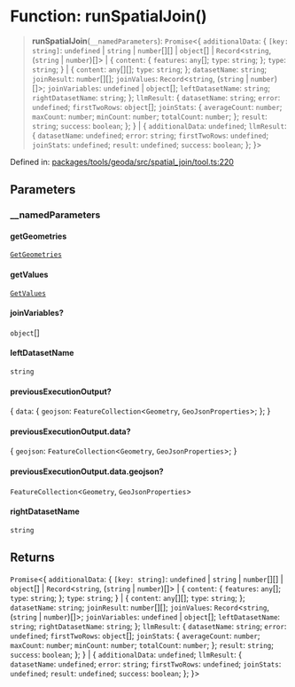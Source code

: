 # Function: runSpatialJoin()

> **runSpatialJoin**(`__namedParameters`): `Promise`\<\{ `additionalData`: \{ `[key: string]`: `undefined` \| `string` \| `number`[][] \| `object`[] \| `Record`\<`string`, (`string` \| `number`)[]\> \| \{ `content`: \{ `features`: `any`[]; `type`: `string`; \}; `type`: `string`; \} \| \{ `content`: `any`[][]; `type`: `string`; \};  `datasetName`: `string`; `joinResult`: `number`[][]; `joinValues`: `Record`\<`string`, (`string` \| `number`)[]\>; `joinVariables`: `undefined` \| `object`[]; `leftDatasetName`: `string`; `rightDatasetName`: `string`; \}; `llmResult`: \{ `datasetName`: `string`; `error`: `undefined`; `firstTwoRows`: `object`[]; `joinStats`: \{ `averageCount`: `number`; `maxCount`: `number`; `minCount`: `number`; `totalCount`: `number`; \}; `result`: `string`; `success`: `boolean`; \}; \} \| \{ `additionalData`: `undefined`; `llmResult`: \{ `datasetName`: `undefined`; `error`: `string`; `firstTwoRows`: `undefined`; `joinStats`: `undefined`; `result`: `undefined`; `success`: `boolean`; \}; \}\>

Defined in: [packages/tools/geoda/src/spatial\_join/tool.ts:220](https://github.com/GeoDaCenter/openassistant/blob/bc4037be52d89829440fcc4aaa1010be73719d16/packages/tools/geoda/src/spatial_join/tool.ts#L220)

## Parameters

### \_\_namedParameters

#### getGeometries

[`GetGeometries`](../type-aliases/GetGeometries.md)

#### getValues

[`GetValues`](../type-aliases/GetValues.md)

#### joinVariables?

`object`[]

#### leftDatasetName

`string`

#### previousExecutionOutput?

\{ `data`: \{ `geojson`: `FeatureCollection`\<`Geometry`, `GeoJsonProperties`\>; \}; \}

#### previousExecutionOutput.data?

\{ `geojson`: `FeatureCollection`\<`Geometry`, `GeoJsonProperties`\>; \}

#### previousExecutionOutput.data.geojson?

`FeatureCollection`\<`Geometry`, `GeoJsonProperties`\>

#### rightDatasetName

`string`

## Returns

`Promise`\<\{ `additionalData`: \{ `[key: string]`: `undefined` \| `string` \| `number`[][] \| `object`[] \| `Record`\<`string`, (`string` \| `number`)[]\> \| \{ `content`: \{ `features`: `any`[]; `type`: `string`; \}; `type`: `string`; \} \| \{ `content`: `any`[][]; `type`: `string`; \};  `datasetName`: `string`; `joinResult`: `number`[][]; `joinValues`: `Record`\<`string`, (`string` \| `number`)[]\>; `joinVariables`: `undefined` \| `object`[]; `leftDatasetName`: `string`; `rightDatasetName`: `string`; \}; `llmResult`: \{ `datasetName`: `string`; `error`: `undefined`; `firstTwoRows`: `object`[]; `joinStats`: \{ `averageCount`: `number`; `maxCount`: `number`; `minCount`: `number`; `totalCount`: `number`; \}; `result`: `string`; `success`: `boolean`; \}; \} \| \{ `additionalData`: `undefined`; `llmResult`: \{ `datasetName`: `undefined`; `error`: `string`; `firstTwoRows`: `undefined`; `joinStats`: `undefined`; `result`: `undefined`; `success`: `boolean`; \}; \}\>
